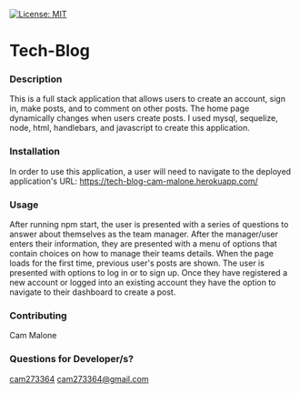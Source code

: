 
  [![License: MIT](https://img.shields.io/badge/License-MIT-yellow.svg)](https://opensource.org/licenses/MIT)

  # Tech-Blog
  
  ### Description
  This is a full stack application that allows users to create an account, sign in, make posts, and to comment on other posts. The home page dynamically changes when users create posts. I used mysql, sequelize, node, html, handlebars, and javascript to create this application. 
  
  
  ### Installation
  In order to use this application, a user will need to navigate to the deployed application's URL: https://tech-blog-cam-malone.herokuapp.com/

  ### Usage
  After running npm start, the user is presented with a series of questions to answer about themselves as the team manager. After the manager/user enters their information, they are presented with a menu of options that contain choices on how to manage their teams details.
  When the page loads for the first time, previous user's posts are shown. The user is presented with options to log in or to sign up. Once they have registered a new account or logged into an existing account they have the option to navigate to their dashboard to create a post. 
  ### Contributing
  Cam Malone

  ### Questions for Developer/s?
  [cam273364](https://github.com/cam273364)
  cam273364@gmail.com
  
  
  

